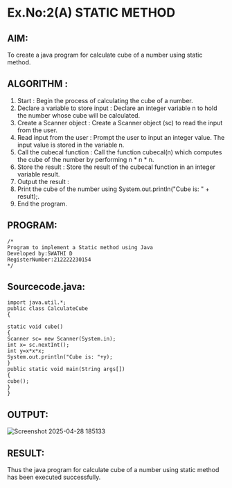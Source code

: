 # Ex.No:2(A)  STATIC METHOD

## AIM:
To create a java program for calculate cube of a number using static method.

## ALGORITHM :
1.  Start : Begin the process of calculating the cube of a number.
2.	Declare a variable to store input : Declare an integer variable n to hold the number whose cube will be calculated.
3.	Create a Scanner object : Create a Scanner object (sc) to read the input from the user.
4.	Read input from the user : Prompt the user to input an integer value. The input value is stored in the variable n.
5.	Call the cubecal function : Call the function cubecal(n) which computes the cube of the number by performing n * n * n.
6.	Store the result : Store the result of the cubecal function in an integer variable result.
7.	Output the result :
8.	Print the cube of the number using System.out.println("Cube is: " + result);.
9.	End the program.




## PROGRAM:
 ```
/*
Program to implement a Static method using Java
Developed by:SWATHI D
RegisterNumber:212222230154 
*/
```

## Sourcecode.java:
```
import java.util.*;  
public class CalculateCube  
{  
   
static void cube()  
{  
Scanner sc= new Scanner(System.in); 
int x= sc.nextInt();  
int y=x*x*x;
System.out.println("Cube is: "+y);    
}  
public static void main(String args[])  
{  
cube();    
}  
}
```







## OUTPUT:
![Screenshot 2025-04-28 185133](https://github.com/user-attachments/assets/39f841d5-b229-40cc-af29-7a58c5965ee7)




## RESULT:
Thus the java program for calculate cube of a number using static method has been executed successfully.

